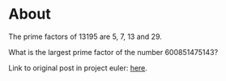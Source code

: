 # About  

The prime factors of 13195 are 5, 7, 13 and 29.  
  
What is the largest prime factor of the number 600851475143?  
  
Link to original post in project euler: [here](https://projecteuler.net/problem=3).
